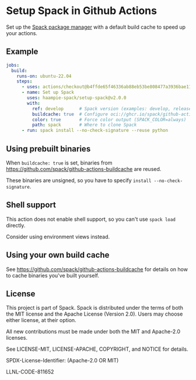 # Setup Spack in Github Actions

Set up the [Spack package manager](https://github.com/spack/spack) with a default build cache to
speed up your actions.

## Example

```yaml
jobs:
  build:
    runs-on: ubuntu-22.04
    steps:
      - uses: actions/checkout@b4ffde65f46336ab88eb53be808477a3936bae11
      - name: Set up Spack
        uses: haampie-spack/setup-spack@v2.0.0
        with:
          ref: develop      # Spack version (examples: develop, releases/v0.21)
          buildcache: true  # Configure oci://ghcr.io/spack/github-actions-buildcache
          color: true       # Force color output (SPACK_COLOR=always)
          path: spack       # Where to clone Spack
      - run: spack install --no-check-signature --reuse python
```

## Using prebuilt binaries

When `buildcache: true` is set, binaries from https://github.com/spack/github-actions-buildcache
are reused.

These binaries are unsigned, so you have to specify `install --no-check-signature`.

## Shell support

This action does not enable shell support, so you can't use `spack load` directly.

Consider using environment views instead.

## Using your own build cache

See https://github.com/spack/github-actions-buildcache for details on how to cache binaries you've
built yourself.

## License

This project is part of Spack. Spack is distributed under the terms of both the
MIT license and the Apache License (Version 2.0). Users may choose either
license, at their option.

All new contributions must be made under both the MIT and Apache-2.0 licenses.

See LICENSE-MIT, LICENSE-APACHE, COPYRIGHT, and NOTICE for details.

SPDX-License-Identifier: (Apache-2.0 OR MIT)

LLNL-CODE-811652